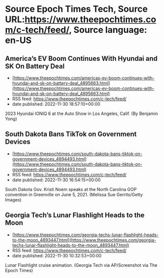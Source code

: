 # Source Epoch Times Tech, Source URL:https://www.theepochtimes.com/c-tech/feed/, Source language: en-US

## America’s EV Boom Continues With Hyundai and SK On Battery Deal
 - [https://www.theepochtimes.com/americas-ev-boom-continues-with-hyundai-and-sk-on-battery-deal_4895663.html](https://www.theepochtimes.com/americas-ev-boom-continues-with-hyundai-and-sk-on-battery-deal_4895663.html)
 - RSS feed: https://www.theepochtimes.com/c-tech/feed/
 - date published: 2022-11-30 18:57:10+00:00

2023 Hyundai IONIQ 6 at the Auto Show in Los Angeles, Calif. (By Benjamin Yong)

## South Dakota Bans TikTok on Government Devices
 - [https://www.theepochtimes.com/south-dakota-bans-tiktok-on-government-devices_4894493.html](https://www.theepochtimes.com/south-dakota-bans-tiktok-on-government-devices_4894493.html)
 - RSS feed: https://www.theepochtimes.com/c-tech/feed/
 - date published: 2022-11-30 16:54:15+00:00

South Dakota Gov. Kristi Noem speaks at the North Carolina GOP convention in Greenville on June 5, 2021. (Melissa Sue Gerrits/Getty Images)

## Georgia Tech’s Lunar Flashlight Heads to the Moon
 - [https://www.theepochtimes.com/georgia-techs-lunar-flashlight-heads-to-the-moon_4893447.html](https://www.theepochtimes.com/georgia-techs-lunar-flashlight-heads-to-the-moon_4893447.html)
 - RSS feed: https://www.theepochtimes.com/c-tech/feed/
 - date published: 2022-11-30 10:32:53+00:00

Lunar Flashlight cruise animation. (Georgia Tech via AP/Screenshot via The Epoch Times)
